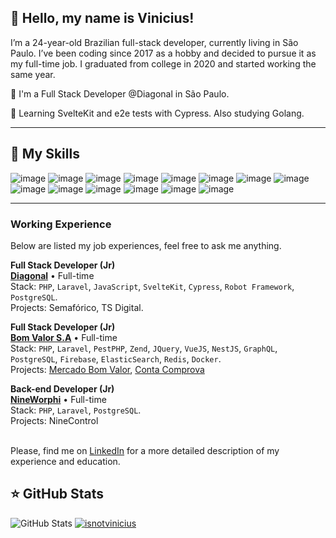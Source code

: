 ## 💜 Hello, my name is Vinicius!

I’m a 24-year-old Brazilian full-stack developer, currently living in São Paulo. I’ve been coding since 2017 as a hobby and decided to pursue it as my full-time job. I graduated from college in 2020 and started working the same year.

🔭 I'm a Full Stack Developer @Diagonal in São Paulo.

🍃 Learning SvelteKit and e2e tests with Cypress. Also studying Golang.

---

## 🚀 My Skills

![image](https://img.shields.io/badge/PHP-777BB4?style=for-the-badge&logo=php&logoColor=white)
![image](https://img.shields.io/badge/Laravel-FF2D20?style=for-the-badge&logo=laravel&logoColor=white)
![image](https://img.shields.io/badge/JavaScript-323330?style=for-the-badge&logo=javascript&logoColor=F7DF1E)
![image](https://img.shields.io/badge/Svelte-4A4A55?style=for-the-badge&logo=svelte&logoColor=FF3E00)
![image](https://img.shields.io/badge/Vue.js-35495E?style=for-the-badge&logo=vue.js&logoColor=4FC08D)
![image](https://img.shields.io/badge/jQuery-0769AD?style=for-the-badge&logo=jquery&logoColor=white)
![image](https://img.shields.io/badge/HTML5-E34F26?style=for-the-badge&logo=html5&logoColor=white)
![image](https://img.shields.io/badge/CSS3-1572B6?style=for-the-badge&logo=css3&logoColor=white)
![image](https://img.shields.io/badge/Bootstrap-563D7C?style=for-the-badge&logo=bootstrap&logoColor=white)
![image](https://img.shields.io/badge/PostgreSQL-316192?style=for-the-badge&logo=postgresql&logoColor=white)
![image](https://img.shields.io/badge/Firebase-F29D0C?style=for-the-badge&logo=firebase&logoColor=white)
![image](https://img.shields.io/badge/Redis-D9281A?style=for-the-badge&logo=redis&logoColor=white)
![image](https://img.shields.io/badge/Docker-2496ED?style=for-the-badge&logo=docker&logoColor=white)
![image](https://img.shields.io/badge/Git-E34F26?style=for-the-badge&logo=git&logoColor=white)

---

### Working Experience

Below are listed my job experiences, feel free to ask me anything.

**Full Stack Developer (Jr)** \
[**Diagonal**](https://diagonal.social/) • Full-time \
Stack: `PHP`, `Laravel`, `JavaScript`, `SvelteKit`, `Cypress`, `Robot Framework`, `PostgreSQL`.\
Projects: Semafórico, TS Digital.
<br/>

**Full Stack Developer (Jr)** \
[**Bom Valor S.A**](https://bomvalor.com.br/) • Full-time \
Stack: `PHP`, `Laravel`, `PestPHP`, `Zend`, `JQuery`, `VueJS`, `NestJS`, `GraphQL`, `PostgreSQL`, `Firebase`, `ElasticSearch`, `Redis`, `Docker`.\
Projects: [Mercado Bom Valor](https://mercado.bomvalor.com.br/), [Conta Comprova](https://contacomprova.bomvalor.com.br/)
<br/>

**Back-end Developer (Jr)** \
[**NineWorphi**](https://nineworphi.rds.land/ninecontrol) • Full-time \
Stack: `PHP`, `Laravel`, `PostgreSQL`. \
Projects: NineControl
<br/>
<br/>

Please, find me on [LinkedIn](https://www.linkedin.com/in/isnotvinicius/) for a more detailed description of my experience and education.

## ⭐ GitHub Stats

![GitHub Stats](https://github-readme-stats.vercel.app/api?username=isnotvinicius&show_icons=true&theme=tokyonight)
[![isnotvinicius](https://github-readme-stats.vercel.app/api/top-langs/?username=isnotvinicius&layout=compact&theme=tokyonight)](https://github.com/anuraghazra/github-readme-stats)
